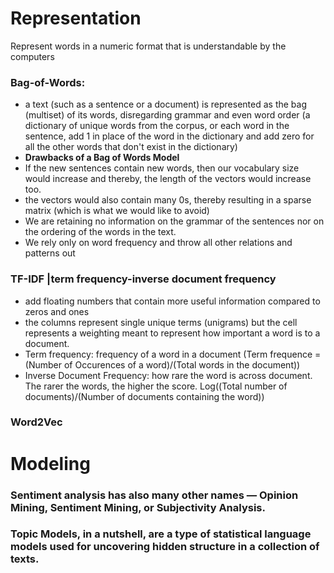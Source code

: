 # Representation
Represent words in a numeric format that is understandable by the computers
### Bag-of-Words: 
- a text (such as a sentence or a document) is represented as the bag (multiset) of its words, disregarding grammar and even word order (a dictionary of unique words from the corpus, or each word in the sentence, add 1 in place of the word in the dictionary and add zero for all the other words that don't exist in the dictionary)
- **Drawbacks of a Bag of Words Model**
- If the new sentences contain new words, then our vocabulary size would increase and thereby, the length of the vectors would increase too.
- the vectors would also contain many 0s, thereby resulting in a sparse matrix (which is what we would like to avoid)
- We are retaining no information on the grammar of the sentences nor on the ordering of the words in the text. 
- We rely only on word frequency and throw all other relations and patterns out

### TF-IDF |term frequency-inverse document frequency
- add floating numbers that contain more useful information compared to zeros and ones 
- the columns represent single unique terms (unigrams) but the cell represents a weighting meant to represent how important a word is to a document.
- Term frequency: frequency of a word in a document (Term frequence = (Number of Occurences of a word)/(Total words in the document))
- Inverse Document Frequency: how rare the word is across document. The rarer the words, the higher the score. Log((Total number of documents)/(Number of documents containing the word))
### Word2Vec

# Modeling
### Sentiment analysis has also many other names — Opinion Mining, Sentiment Mining, or Subjectivity Analysis.

### Topic Models, in a nutshell, are a type of statistical language models used for uncovering hidden structure in a collection of texts. 


